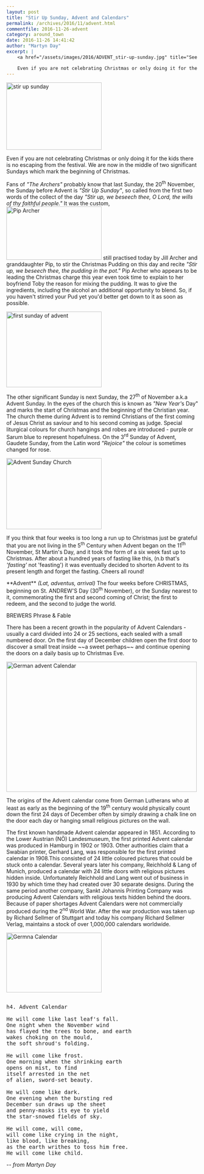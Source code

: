 ```yaml
---
layout: post
title: "Stir Up Sunday, Advent and Calendars"
permalink: /archives/2016/11/advent.html
commentfile: 2016-11-26-advent
category: around_town
date: 2016-11-26 14:41:42
author: "Martyn Day"
excerpt: |
    <a href="/assets/images/2016/ADVENT_stir-up-sunday.jpg" title="See larger version of - stir up sunday"><img src="/assets/images/2016/ADVENT_stir-up-sunday_thumb.jpg" width="150" height="106" alt="stir up sunday" class="photo right" /></a>

    Even if you are not celebrating Christmas or only doing it for the kids there is no escaping from the festival. We are now in the middle of two significant Sundays which mark the beginning of Christmas.
---
```


<a href="/assets/images/2016/ADVENT_stir-up-sunday.jpg" title="See larger version of - stir up sunday"><img src="/assets/images/2016/ADVENT_stir-up-sunday_thumb.jpg" width="250" height="177" alt="stir up sunday" class="photo right" /></a>

Even if you are not celebrating Christmas or only doing it for the kids there is no escaping from the festival. We are now in the middle of two significant Sundays which mark the beginning of Christmas.

Fans of <em>"The Archers"</em> probably know that last Sunday, the 20<sup>th</sup> November, the Sunday before Advent is <em>"Stir Up Sunday"</em>, so called from the first two words of the collect of the day <em>"Stir up, we beseech thee, O Lord, the wills of thy faithful people."</em> It was the custom, <a href="/assets/images/2016/ADVENT_Pip_Archer.png" title="See larger version of - Pip Archer"><img src="/assets/images/2016/ADVENT_Pip_Archer_thumb.png" width="250" height="140" alt="Pip Archer" class="photo right" /></a> still practised today by Jill Archer and granddaughter Pip, to stir the Christmas Pudding on this day and recite <em>"Stir up, we beseech thee, the pudding in the pot."</em> Pip Archer who appears to be leading the Christmas charge this year even took time to explain to her boyfriend Toby the reason for mixing the pudding. It was to give the ingredients, including the alcohol an additional opportunity to blend. So, if you haven't stirred your Pud yet you'd better get down to it as soon as possible.

<a href="/assets/images/2016/ADVENT_first-sunday-of-advent.jpg" title="See larger version of - first sunday of advent"><img src="/assets/images/2016/ADVENT_first-sunday-of-advent_thumb.jpg" width="250" height="199" alt="first sunday of advent" class=" right" /></a>

The other significant Sunday is next Sunday, the 27<sup>th</sup> of November a.k.a Advent Sunday. In the eyes of the church this is known as <em>"New Year'</em>s Day" and marks the start of Christmas and the beginning of the Christian year. The church theme during Advent is to remind Christians of the first coming of Jesus Christ as saviour and to his second coming as judge. Special liturgical colours for church hangings and robes are introduced - purple or Sarum blue to represent hopefulness. On the 3<sup>rd</sup> Sunday of Advent, Gaudete Sunday, from the Latin word <em>"Rejoice"</em> the colour is sometimes changed for rose.

<a href="/assets/images/2016/ADVENT_Advent_Sunday_Church.jpg" title="See larger version of - Advent Sunday Church"><img src="/assets/images/2016/ADVENT_Advent_Sunday_Church_thumb.jpg" width="250" height="187" alt="Advent Sunday Church" class="photo right" /></a>

If you think that four weeks is too long a run up to Christmas just be grateful that you are not living in the 5<sup>th</sup> Century when Advent began on the 11<sup>th</sup> November, St Martin's Day, and it took the form of a six week fast up to Christmas. After about a hundred years of fasting like this, (n.b that's <em>'fasting'</em> not 'feasting') it was eventually decided to shorten Advent to its present length and forget the fasting. Cheers all round!

<div markdown="1" class="box">
**Advent** <em>(Lat, adventus, arrival)</em>
The four weeks before CHRISTMAS, beginning on St. ANDREW'S Day (30<sup>th</sup> November), or the Sunday nearest to it, commemorating the first and second coming of Christ; the first to redeem, and the second to judge the world.

BREWERS Phrase & Fable

</div>
There has been a recent growth in the popularity of Advent Calendars - usually a card divided into 24 or 25 sections, each sealed with a small numbered door. On the first day of December children open the first door to discover a small treat inside ~~a sweet perhaps~~ and continue opening the doors on a daily basis up to Christmas Eve.

<a href="/assets/images/2016/ADVENT_German_advent_Calendar.jpg" title="See larger version of - German advent Calendar"><img src="/assets/images/2016/ADVENT_German_advent_Calendar_thumb.jpg" width="500" height="342" alt="German advent Calendar" class="center" /></a>

The origins of the Advent calendar come from German Lutherans who at least as early as the beginning of the 19<sup>th</sup> century would physically count down the first 24 days of December often by simply drawing a chalk line on the door each day or hanging small religious pictures on the wall.

The first known handmade Advent calendar appeared in 1851. According to the Lower Austrian (NÖ) Landesmuseum, the first printed Advent calendar was produced in Hamburg in 1902 or 1903. Other authorities claim that a Swabian printer, Gerhard Lang, was responsible for the first printed calendar in 1908.This consisted of 24 little coloured pictures that could be stuck onto a calendar. Several years later his company, Reichhold & Lang of Munich, produced a calendar with 24 little doors with religious pictures hidden inside. Unfortunately Reichhold and Lang went out of business in 1930 by which time they had created over 30 separate designs. During the same period another company, Sankt Johannis Printing Company was producing Advent Calendars with religious texts hidden behind the doors. Because of paper shortages Advent Calendars were not commercially produced during the 2<sup>nd</sup> World War. After the war production was taken up by Richard Sellmer of Stuttgart and today his company Richard Sellmer Verlag, maintains a stock of over 1,000,000 calendars worldwide.

<a href="/assets/images/2016/ADVENT_Germna_Calendar.jpg" title="See larger version of - Germna Calendar"><img src="/assets/images/2016/ADVENT_Germna_Calendar_thumb.jpg" width="250" height="157" alt="Germna Calendar" class="photo right" /></a>

<pre markdown="1" class="poem">

h4. Advent Calendar

He will come like last leaf's fall.
One night when the November wind
has flayed the trees to bone, and earth
wakes choking on the mould, 
the soft shroud's folding.

He will come like frost.
One morning when the shrinking earth 
opens on mist, to find
itself arrested in the net 
of alien, sword-set beauty.

He will come like dark.
One evening when the bursting red 
December sun draws up the sheet
and penny-masks its eye to yield 
the star-snowed fields of sky.

He will come, will come, 
will come like crying in the night, 
like blood, like breaking, 
as the earth writhes to toss him free.
He will come like child.
</pre>

<cite>-- from Martyn Day</cite>
